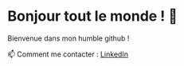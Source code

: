 # Bonjour tout le monde ! :wave:

Bienvenue dans mon humble github ! 

📫 Comment me contacter : [LinkedIn](https://www.linkedin.com/in/alexis-cabillic/)
